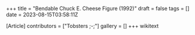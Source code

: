 +++
title = "Bendable Chuck E. Cheese Figure (1992)"
draft = false
tags = []
date = 2023-08-15T03:58:11Z

[Article]
contributors = ["Tobsters ;-;"]
gallery = []
+++
wikitext